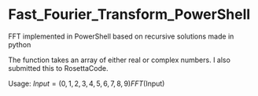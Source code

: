 # Fast_Fourier_Transform_PowerShell
FFT implemented in PowerShell based on recursive solutions made in python

The function takes an array of either real or complex numbers. I also submitted this to RosettaCode.

Usage:
  $Input = (0,1,2,3,4,5,6,7,8,9)
  FFT($Input)
